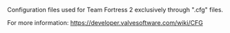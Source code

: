 
Configuration files used for Team Fortress 2 exclusively through ".cfg" files.

For more information: https://developer.valvesoftware.com/wiki/CFG
